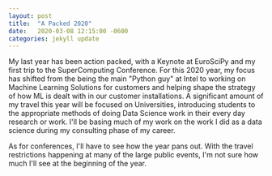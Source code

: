 ```yaml
---
layout: post
title:  "A Packed 2020"
date:   2020-03-08 12:15:00 -0600
categories: jekyll update
---
```


My last year has been action packed, with a Keynote at EuroSciPy and my first trip to the SuperComputing Conference.  For this 2020 year, my focus has shifted from the being the main "Python guy" at Intel to working on Machine Learning Solutions for customers and helping shape the strategy of how ML is dealt with in our customer installations.  A significant amount of my travel this year will be focused on Universities, introducing students to the appropriate methods of doing Data Science work in their every day research or work.
  I'll be basing much of my work on the work I did as a data science during my consulting phase of my career.

  As for conferences, I'll have to see how the year pans out.  With the travel restrictions happening at many of the large public events, I'm not sure how much I'll see at the beginning of the year.
